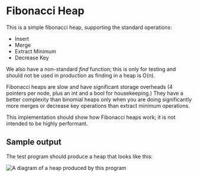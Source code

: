 # Fibonacci Heap

This is a simple fibonacci heap, supporting the standard operations:

* Insert
* Merge
* Extract Minimum
* Decrease Key

We also have a non-standard *find* function; this is only for testing and should not be used in production as finding in a heap is O(n).

Fibonacci heaps are slow and have significant storage overheads (4 pointers per node, plus an int and a bool for housekeeping.) They have a better complexity than binomial heaps only when you are doing significantly more merges or decrease key operations than extract minimum operations.

This implementation should show how Fibonacci heaps work; it is not intended to be highly performant.

## Sample output
The test program should produce a heap that looks like this:

![A diagram of a heap produced by this program](https://github.com/robinmessage/fibonacci/raw/master/sample.png "Sample Fibonacci Heap")
